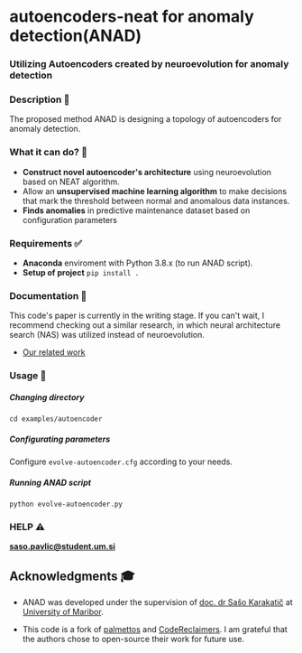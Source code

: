# autoencoders-neat  for  anomaly  detection(ANAD)

### Utilizing Autoencoders created by neuroevolution for anomaly detection

### Description 📝

The proposed method ANAD is designing a topology of autoencoders for anomaly detection.

### What it can do? 👀

* **Construct novel autoencoder's architecture** using neuroevolution based on NEAT algorithm.
* Allow an **unsupervised machine learning algorithm** to make decisions that mark the threshold between normal and
  anomalous data instances.
* **Finds anomalies** in predictive maintenance dataset based on configuration parameters

### Requirements ✅

* **Anaconda** enviroment with Python 3.8.x (to run ANAD script).
* **Setup of project** `pip install .`

### Documentation 📘

This code's paper is currently in the writing stage. If you can't wait, I recommend checking out a similar research, in
which neural architecture search (NAS) was utilized instead of neuroevolution.

* [Our related work](https://github.com/SasoPavlic/AutoDaedalus)

### Usage 🔨

##### Changing directory

`cd examples/autoencoder`

##### Configurating parameters

Configure `evolve-autoencoder.cfg` according to your needs.

##### Running ANAD script

`python evolve-autoencoder.py`

### HELP ⚠️

**saso.pavlic@student.um.si**

## Acknowledgments 🎓

* ANAD was developed under the supervision
  of [doc. dr Sašo Karakatič](https://ii.feri.um.si/en/person/saso-karakatic-2/)
  at [University of Maribor](https://www.um.si/en/home-page/).

* This code is a fork of [palmettos](https://github.com/palmettos/autoencoders-neat)
  and [CodeReclaimers](https://github.com/CodeReclaimers/neat-python). I am grateful that the authors chose to
  open-source their work for future use.
